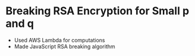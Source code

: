 # Breaking RSA Encryption for Small p and q
- Used AWS Lambda for computations
- Made JavaScript RSA breaking algorithm
